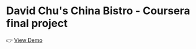 # David Chu's China Bistro - Coursera final project

👉 [View Demo](https://thanh-luan-nguyen.github.io/China-Bistro/)

